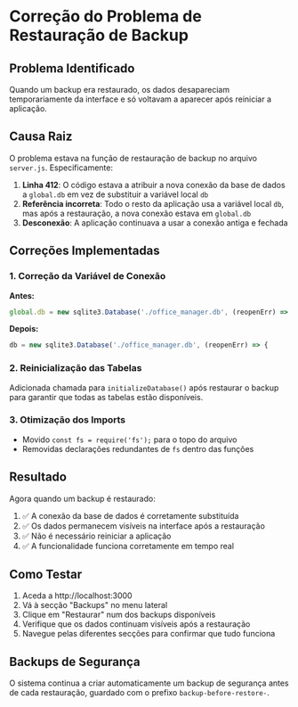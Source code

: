 # Correção do Problema de Restauração de Backup

## Problema Identificado
Quando um backup era restaurado, os dados desapareciam temporariamente da interface e só voltavam a aparecer após reiniciar a aplicação.

## Causa Raiz
O problema estava na função de restauração de backup no arquivo `server.js`. Especificamente:

1. **Linha 412**: O código estava a atribuir a nova conexão da base de dados a `global.db` em vez de substituir a variável local `db`
2. **Referência incorreta**: Todo o resto da aplicação usa a variável local `db`, mas após a restauração, a nova conexão estava em `global.db`
3. **Desconexão**: A aplicação continuava a usar a conexão antiga e fechada

## Correções Implementadas

### 1. Correção da Variável de Conexão
**Antes:**
```javascript
global.db = new sqlite3.Database('./office_manager.db', (reopenErr) => {
```

**Depois:**
```javascript
db = new sqlite3.Database('./office_manager.db', (reopenErr) => {
```

### 2. Reinicialização das Tabelas
Adicionada chamada para `initializeDatabase()` após restaurar o backup para garantir que todas as tabelas estão disponíveis.

### 3. Otimização dos Imports
- Movido `const fs = require('fs');` para o topo do arquivo
- Removidas declarações redundantes de `fs` dentro das funções

## Resultado
Agora quando um backup é restaurado:
1. ✅ A conexão da base de dados é corretamente substituída
2. ✅ Os dados permanecem visíveis na interface após a restauração
3. ✅ Não é necessário reiniciar a aplicação
4. ✅ A funcionalidade funciona corretamente em tempo real

## Como Testar
1. Aceda a http://localhost:3000
2. Vá à secção "Backups" no menu lateral
3. Clique em "Restaurar" num dos backups disponíveis
4. Verifique que os dados continuam visíveis após a restauração
5. Navegue pelas diferentes secções para confirmar que tudo funciona

## Backups de Segurança
O sistema continua a criar automaticamente um backup de segurança antes de cada restauração, guardado com o prefixo `backup-before-restore-`.
